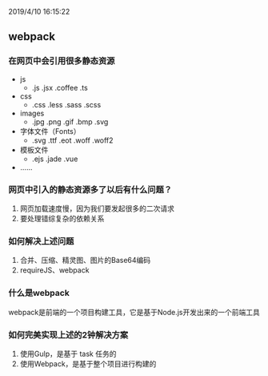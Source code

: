 2019/4/10 16:15:22 

## webpack

### 在网页中会引用很多静态资源

- js
	- .js  .jsx  .coffee .ts
- css
	- .css  .less .sass  .scss
- images
	- .jpg  .png  .gif  .bmp  .svg
- 字体文件（Fonts）
	- .svg  .ttf  .eot  .woff  .woff2
- 模板文件
	- .ejs  .jade  .vue
- ......

### 网页中引入的静态资源多了以后有什么问题？

1. 网页加载速度慢，因为我们要发起很多的二次请求
2. 要处理错综复杂的依赖关系

### 如何解决上述问题

1. 合并、压缩、精灵图、图片的Base64编码
2. requireJS、webpack


### 什么是webpack

webpack是前端的一个项目构建工具，它是基于Node.js开发出来的一个前端工具

### 如何完美实现上述的2钟解决方案

1. 使用Gulp，是基于 task 任务的
2. 使用Webpack，是基于整个项目进行构建的